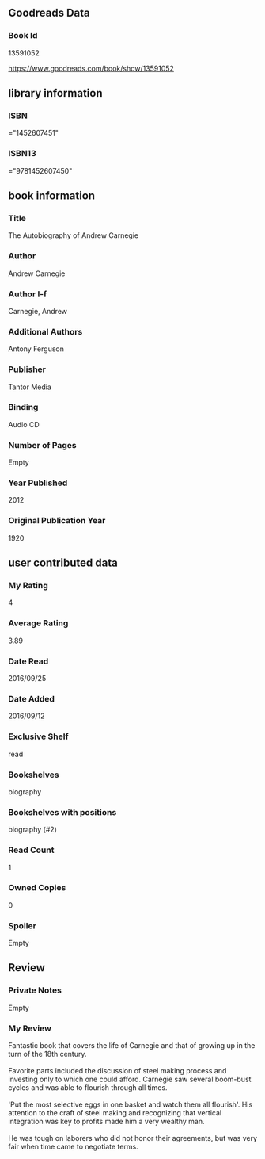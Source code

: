 <!-- This template shows how to bulk convert all columns of data into one markdown file -->
<!-- caveat: substitution key matches column headers from default export. You will get a KeyError if there's a mismatch -->

## Goodreads Data

### Book Id 

13591052

https://www.goodreads.com/book/show/13591052

## library information

### ISBN 
="1452607451"

### ISBN13 
="9781452607450"

## book information

### Title
The Autobiography of Andrew Carnegie

### Author 
Andrew Carnegie

### Author l-f 
Carnegie, Andrew

### Additional Authors
Antony Ferguson

### Publisher 
Tantor Media

### Binding
Audio CD

### Number of Pages
Empty

### Year Published
2012

### Original Publication Year 
1920

## user contributed data

### My Rating
4

### Average Rating
3.89

### Date Read
2016/09/25

### Date Added
2016/09/12

### Exclusive Shelf
read

### Bookshelves
biography

### Bookshelves with positions
biography (#2)

### Read Count
1

### Owned Copies
0

### Spoiler 
Empty

## Review

### Private Notes
Empty

### My Review
Fantastic book that covers the life of Carnegie and that of growing up in the turn of the 18th century.<br/><br/>Favorite parts included the discussion of steel making process and investing only to which one could afford. Carnegie saw several boom-bust cycles and was able to flourish through all times.<br/><br/>'Put the most selective eggs in one basket and watch them all flourish'. His attention to the craft of steel making and recognizing that vertical integration was key to profits made him a very wealthy man.<br/><br/>He was tough on laborers who did not honor their agreements, but was very fair when time came to negotiate terms.